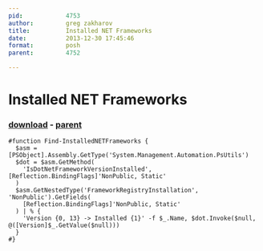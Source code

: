 ```yaml
---
pid:            4753
author:         greg zakharov
title:          Installed NET Frameworks
date:           2013-12-30 17:45:46
format:         posh
parent:         4752

---
```


# Installed NET Frameworks

### [download](//scripts/4753.ps1) - [parent](//scripts/4752.md)



```posh
#function Find-InstalledNETFrameworks {
  $asm = [PSObject].Assembly.GetType('System.Management.Automation.PsUtils')
  $dot = $asm.GetMethod(
    'IsDotNetFrameworkVersionInstalled', [Reflection.BindingFlags]'NonPublic, Static'
  )
  $asm.GetNestedType('FrameworkRegistryInstallation', 'NonPublic').GetFields(
    [Reflection.BindingFlags]'NonPublic, Static'
  ) | % {
    'Version {0, 13} -> Installed {1}' -f $_.Name, $dot.Invoke($null, @([Version]$_.GetValue($null)))
  }
#}
```

